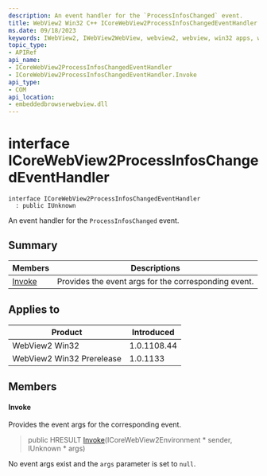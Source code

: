 ```yaml
---
description: An event handler for the `ProcessInfosChanged` event.
title: WebView2 Win32 C++ ICoreWebView2ProcessInfosChangedEventHandler
ms.date: 09/18/2023
keywords: IWebView2, IWebView2WebView, webview2, webview, win32 apps, win32, edge, ICoreWebView2, ICoreWebView2Controller, browser control, edge html, ICoreWebView2ProcessInfosChangedEventHandler
topic_type: 
- APIRef
api_name:
- ICoreWebView2ProcessInfosChangedEventHandler
- ICoreWebView2ProcessInfosChangedEventHandler.Invoke
api_type:
- COM
api_location:
- embeddedbrowserwebview.dll
---
```


# interface ICoreWebView2ProcessInfosChangedEventHandler

```
interface ICoreWebView2ProcessInfosChangedEventHandler
  : public IUnknown
```

An event handler for the `ProcessInfosChanged` event.

## Summary

 Members                        | Descriptions
--------------------------------|---------------------------------------------
[Invoke](#invoke) | Provides the event args for the corresponding event.

## Applies to

Product                         | Introduced
--------------------------------|---------------------------------------------
WebView2 Win32            |    1.0.1108.44
WebView2 Win32 Prerelease |    1.0.1133

## Members

#### Invoke

Provides the event args for the corresponding event.

> public HRESULT [Invoke](#invoke)(ICoreWebView2Environment * sender, IUnknown * args)

No event args exist and the `args` parameter is set to `null`.

